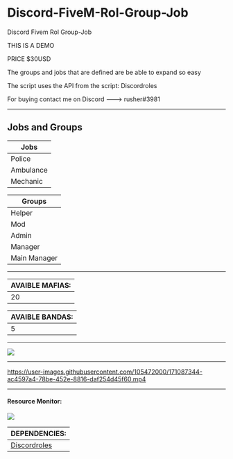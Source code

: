 # Discord-FiveM-Rol-Group-Job
Discord Fivem Rol Group-Job

THIS IS A DEMO

PRICE $30USD

The groups and jobs that are defined are be able to expand so easy

The script uses the API from the script: Discordroles

For buying contact me on Discord ---> rusher#3981

<hr>

## Jobs and Groups

| Jobs |
|--------------------------|
| Police |
| Ambulance |
| Mechanic |

| Groups |
|--------------------------|
| Helper |
| Mod |
| Admin |
| Manager |
| Main Manager |

<hr>

| AVAIBLE MAFIAS: |
|--------------------------|
| 20 |

| AVAIBLE BANDAS: |
|--------------------------|
| 5 |

<hr>

<img src="https://user-images.githubusercontent.com/105472000/171086253-7f9c33e6-3c94-410b-849a-34967b7244bf.png">

<hr>

https://user-images.githubusercontent.com/105472000/171087344-ac4597a4-78be-452e-8816-daf254d45f60.mp4

<hr>

<h4>Resource Monitor: </h4>
<img src="https://user-images.githubusercontent.com/105472000/171087424-8e69746e-1360-4bbd-9ecd-00561361f9f1.png">

| DEPENDENCIES: |
|--------------------------|
| <a href="https://github.com/logan-mcgee/discordroles">Discordroles<a> |

